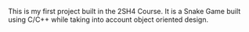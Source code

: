 This is my first project built in the 2SH4 Course. It is a Snake Game built using C/C++ while taking into account object oriented design. 
